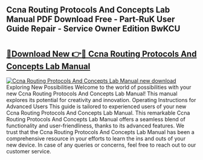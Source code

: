 ## Ccna Routing Protocols And Concepts Lab Manual PDF Download Free - Part-RuK User Guide Repair - Service Owner Edition BwKCU

# <h2><a href="http://bc84105.oget.top/?id=Ccna+Routing+Protocols+And+Concepts+Lab+Manual">🔗Download New 👉🔴 Ccna Routing Protocols And Concepts Lab Manual</a></h2>

[![Ccna Routing Protocols And Concepts Lab Manual new download](https://i.imgur.com/5g1atiW.png)](http://bc84105.oget.top/?id=Ccna+Routing+Protocols+And+Concepts+Lab+Manual)
Exploring New Possibilities Welcome to the world of possibilities with your new Ccna Routing Protocols And Concepts Lab Manual! This manual explores its potential for creativity and innovation. Operating Instructions for Advanced Users This guide is tailored to experienced users of your new Ccna Routing Protocols And Concepts Lab Manual. This remarkable Ccna Routing Protocols And Concepts Lab Manual offers a seamless blend of functionality and user-friendliness, thanks to its advanced features. We trust that the Ccna Routing Protocols And Concepts Lab Manual has been a comprehensive resource in your efforts to learn the ins and outs of your new device. In case of any queries or concerns, feel free to reach out to our customer service.
